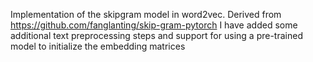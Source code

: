 Implementation of the skipgram model in word2vec. Derived from https://github.com/fanglanting/skip-gram-pytorch
I have added some additional text preprocessing steps and support for using a pre-trained model to initialize the embedding matrices 
